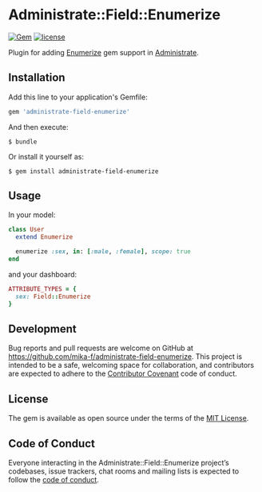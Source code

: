 # Administrate::Field::Enumerize
[![Gem](https://img.shields.io/gem/v/administrate-field-enumerize.svg?style=flat-square)](https://rubygems.org/gems/administrate-field-enumerize)
[![license](https://img.shields.io/github/license/mika-f/administrate-field-enumerize.svg?style=flat-square)](LICENSE)

Plugin for adding [Enumerize](https://github.com/brainspec/enumerize) gem support in [Administrate](https://github.com/thoughtbot/administrate).


## Installation

Add this line to your application's Gemfile:

```ruby
gem 'administrate-field-enumerize'
```

And then execute:

    $ bundle

Or install it yourself as:

    $ gem install administrate-field-enumerize

## Usage

In your model:

```ruby
class User
  extend Enumerize

  enumerize :sex, in: [:male, :female], scope: true
end
```

and your dashboard:

```ruby
ATTRIBUTE_TYPES = {
  sex: Field::Enumerize
}
```


## Development

Bug reports and pull requests are welcome on GitHub at https://github.com/mika-f/administrate-field-enumerize. This project is intended to be a safe, welcoming space for collaboration, and contributors are expected to adhere to the [Contributor Covenant](http://contributor-covenant.org) code of conduct.

## License

The gem is available as open source under the terms of the [MIT License](http://opensource.org/licenses/MIT).

## Code of Conduct

Everyone interacting in the Administrate::Field::Enumerize project’s codebases, issue trackers, chat rooms and mailing lists is expected to follow the [code of conduct](https://github.com/[USERNAME]/administrate-field-enumerize/blob/master/CODE_OF_CONDUCT.md).
